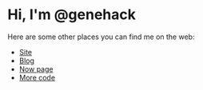 # Hi, I'm @genehack

Here are some other places you can find me on the web:

* [Site](https://genehack.org)
* [Blog](https://genehack.blog)
* [Now page](https://geneahck.org/now)
* [More code](https://git.genehack.org)
